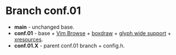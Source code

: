 # Branch conf.01

+ **main** - unchanged base.
+ **conf.01** - base + [Vim Browse](https://st.suckless.org/patches/vim_browse/) + [boxdraw](https://st.suckless.org/patches/boxdraw/) + [glyph wide support](https://st.suckless.org/patches/glyph_wide_support/) + [xresources](https://st.suckless.org/patches/xresources/).
+ **conf.01.X** - parent conf.01 branch + config.h.

